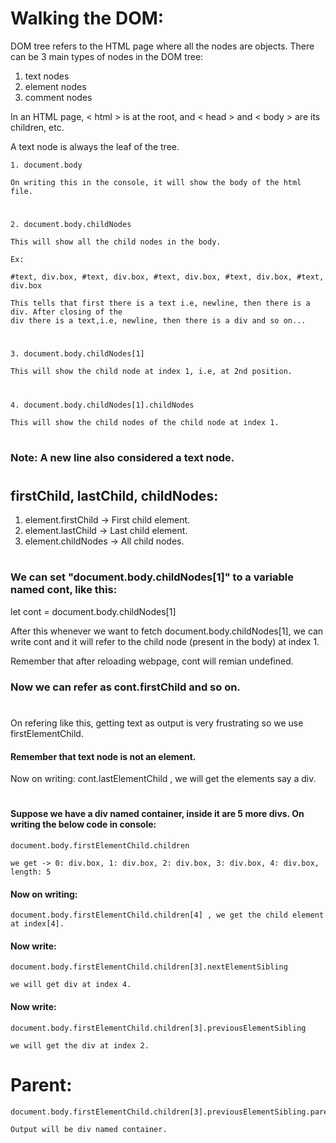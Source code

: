 # Walking the DOM:

DOM tree refers to the HTML page where all the nodes are objects. There can be 3 main types of nodes in the DOM tree:

1. text nodes
2. element nodes
3. comment nodes

In an HTML page, < html > is at the root, and < head > and < body > are its children, etc.

A text node is always the leaf of the tree.

    1. document.body

    On writing this in the console, it will show the body of the html file.

#

    2. document.body.childNodes

    This will show all the child nodes in the body.

    Ex:

    #text, div.box, #text, div.box, #text, div.box, #text, div.box, #text, div.box

    This tells that first there is a text i.e, newline, then there is a div. After closing of the
    div there is a text,i.e, newline, then there is a div and so on...

#

    3. document.body.childNodes[1]

    This will show the child node at index 1, i.e, at 2nd position.

#

    4. document.body.childNodes[1].childNodes

    This will show the child nodes of the child node at index 1.

#

### Note: A new line also considered a text node.

#


## firstChild, lastChild, childNodes:

1. element.firstChild -> First child element.
2. element.lastChild -> Last child element.
3. element.childNodes -> All child nodes.

#

### We can set "document.body.childNodes[1]" to a variable named cont, like this:

let cont = document.body.childNodes[1]

After this whenever we want to fetch document.body.childNodes[1], we can write cont and it will refer to the child node (present in the body) at index 1.

Remember that after reloading webpage, cont will remian undefined.

### Now we can refer as cont.firstChild and so on.

#

On refering like this, getting text as output is very frustrating so we use firstElementChild.
#### Remember that text node is not an element.

Now on writing: cont.lastElementChild , we will get the elements say a div.

#

#### Suppose we have a div named container, inside it are 5 more divs. On writing the below code in console:

    document.body.firstElementChild.children

	we get -> 0: div.box, 1: div.box, 2: div.box, 3: div.box, 4: div.box, length: 5

#### Now on writing:

    document.body.firstElementChild.children[4] , we get the child element at index[4].


#### Now write:

    document.body.firstElementChild.children[3].nextElementSibling

    we will get div at index 4.

#### Now write:

    document.body.firstElementChild.children[3].previousElementSibling

    we will get the div at index 2.


# Parent:

    document.body.firstElementChild.children[3].previousElementSibling.parentElement

    Output will be div named container.